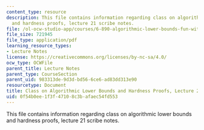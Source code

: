 ```yaml
---
content_type: resource
description: This file contains information regarding class on algorithmic lower bounds
  and hardness proofs, lecture 21 scribe notes.
file: /ol-ocw-studio-app/courses/6-890-algorithmic-lower-bounds-fun-with-hardness-proofs-fall-2014/0f54b0ee1f3f47108c3bafaec54fd553_MIT6_890F14_Lec21.pdf
file_size: 721945
file_type: application/pdf
learning_resource_types:
- Lecture Notes
license: https://creativecommons.org/licenses/by-nc-sa/4.0/
ocw_type: OCWFile
parent_title: Lecture Notes
parent_type: CourseSection
parent_uid: 983313de-9d3d-bd56-6ce6-ad83dd313e90
resourcetype: Document
title: Class on Algorithmic Lower Bounds and Hardness Proofs, Lecture 21 Scribe Notes
uid: 0f54b0ee-1f3f-4710-8c3b-afaec54fd553
---
```

This file contains information regarding class on algorithmic lower bounds and hardness proofs, lecture 21 scribe notes.
